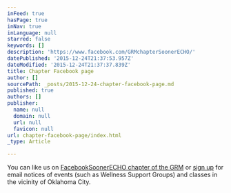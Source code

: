 ```yaml
---
inFeed: true
hasPage: true
inNav: true
inLanguage: null
starred: false
keywords: []
description: 'https://www.facebook.com/GRMchapterSoonerECHO/'
datePublished: '2015-12-24T21:37:53.957Z'
dateModified: '2015-12-24T21:37:37.839Z'
title: Chapter Facebook page
author: []
sourcePath: _posts/2015-12-24-chapter-facebook-page.md
published: true
authors: []
publisher:
  name: null
  domain: null
  url: null
  favicon: null
url: chapter-facebook-page/index.html
_type: Article

---
```

You can like us on [Facebook][0][SoonerECHO chapter of the GRM][0] or [sign up][0] for email notices of events (such as Wellness Support Groups) and classes in the vicinity of Oklahoma City.

[0]: https://www.facebook.com/GRMchapterSoonerECHO